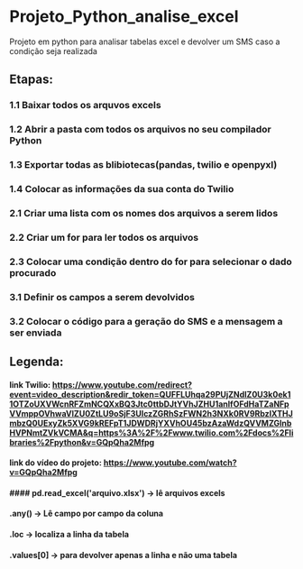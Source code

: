 # Projeto_Python_analise_excel
Projeto em python para analisar tabelas excel e devolver um SMS caso a condição seja realizada

## Etapas:

### 1.1 Baixar todos os arquvos excels

### 1.2 Abrir a pasta com todos os arquivos no seu compilador Python

### 1.3 Exportar todas as blibiotecas(pandas, twilio e openpyxl)

### 1.4 Colocar as informações da sua conta do Twilio

### 2.1 Criar uma lista com os nomes dos arquivos a serem lidos

### 2.2 Criar um for para ler todos os arquivos

### 2.3 Colocar uma condição dentro do for para selecionar o dado procurado

### 3.1 Definir os campos a serem devolvidos

### 3.2 Colocar o código para a geração do SMS e a mensagem a ser enviada

## Legenda:

#### link Twilio: https://www.youtube.com/redirect?event=video_description&redir_token=QUFFLUhqa29PUjZNdlZ0U3k0ek11OTZoUXVWcnRFZmNCQXxBQ3Jtc0ttbDJtYVhJZHU1anlfOFdHaTZaNFpVVmppOVhwaVlZU0ZtLU9oSjF3UlczZGRhSzFWN2h3NXk0RV9RbzlXTHJmbzQ0UExyZk5XVG9kREFpT1JDWDRjYXVhOU45bzAzaWdzQVVMZGlnbHVPNmtZVkVCMA&q=https%3A%2F%2Fwww.twilio.com%2Fdocs%2Flibraries%2Fpython&v=GQpQha2Mfpg

#### link do vídeo do projeto: https://www.youtube.com/watch?v=GQpQha2Mfpg

#### #### pd.read_excel('arquivo.xlsx') -> lê arquivos excels

#### .any() -> Lê campo por campo da coluna

#### .loc -> localiza a linha da tabela

#### .values[0] -> para devolver apenas a linha e não uma tabela
